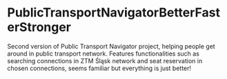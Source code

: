 # PublicTransportNavigatorBetterFasterStronger
Second version of Public Transport Navigator project, helping people get around in public transport network. Features functionalities such as searching connections in ZTM Śląsk network and seat reservation in chosen connections, seems familiar but everything is just better!
